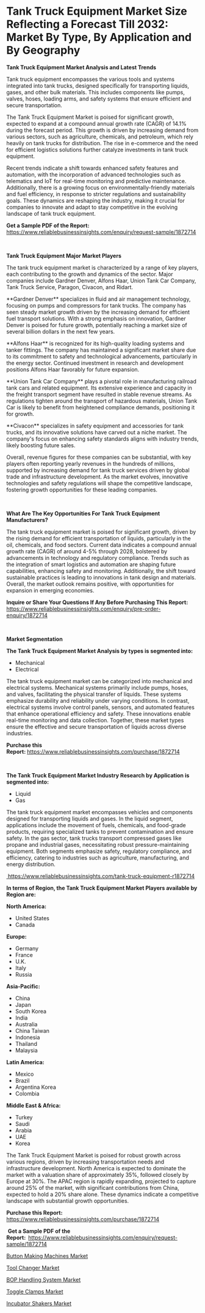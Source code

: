 <p><h1>Tank Truck Equipment Market Size Reflecting a Forecast Till 2032: Market By Type, By Application and By Geography</h1></p><p><strong>Tank Truck Equipment Market Analysis and Latest Trends</strong></p>
<p><p>Tank truck equipment encompasses the various tools and systems integrated into tank trucks, designed specifically for transporting liquids, gases, and other bulk materials. This includes components like pumps, valves, hoses, loading arms, and safety systems that ensure efficient and secure transportation.</p><p>The Tank Truck Equipment Market is poised for significant growth, expected to expand at a compound annual growth rate (CAGR) of 14.1% during the forecast period. This growth is driven by increasing demand from various sectors, such as agriculture, chemicals, and petroleum, which rely heavily on tank trucks for distribution. The rise in e-commerce and the need for efficient logistics solutions further catalyze investments in tank truck equipment. </p><p>Recent trends indicate a shift towards enhanced safety features and automation, with the incorporation of advanced technologies such as telematics and IoT for real-time monitoring and predictive maintenance. Additionally, there is a growing focus on environmentally-friendly materials and fuel efficiency, in response to stricter regulations and sustainability goals. These dynamics are reshaping the industry, making it crucial for companies to innovate and adapt to stay competitive in the evolving landscape of tank truck equipment.</p></p>
<p><strong>Get a Sample PDF of the Report:&nbsp;</strong> <a href="https://www.reliablebusinessinsights.com/enquiry/request-sample/1872714?utm_campaign=1113&utm_medium=2&utm_source=Github&utm_content=ia&utm_term=16022025&utm_id=tank-truck-equipment">https://www.reliablebusinessinsights.com/enquiry/request-sample/1872714</a></p>
<p>&nbsp;</p>
<p><strong>Tank Truck Equipment Major Market Players</strong></p>
<p><p>The tank truck equipment market is characterized by a range of key players, each contributing to the growth and dynamics of the sector. Major companies include Gardner Denver, Alfons Haar, Union Tank Car Company, Tank Truck Service, Paragon, Civacon, and Ridart.</p><p>**Gardner Denver** specializes in fluid and air management technology, focusing on pumps and compressors for tank trucks. The company has seen steady market growth driven by the increasing demand for efficient fuel transport solutions. With a strong emphasis on innovation, Gardner Denver is poised for future growth, potentially reaching a market size of several billion dollars in the next few years. </p><p>**Alfons Haar** is recognized for its high-quality loading systems and tanker fittings. The company has maintained a significant market share due to its commitment to safety and technological advancements, particularly in the energy sector. Continued investment in research and development positions Alfons Haar favorably for future expansion.</p><p>**Union Tank Car Company** plays a pivotal role in manufacturing railroad tank cars and related equipment. Its extensive experience and capacity in the freight transport segment have resulted in stable revenue streams. As regulations tighten around the transport of hazardous materials, Union Tank Car is likely to benefit from heightened compliance demands, positioning it for growth.</p><p>**Civacon** specializes in safety equipment and accessories for tank trucks, and its innovative solutions have carved out a niche market. The company's focus on enhancing safety standards aligns with industry trends, likely boosting future sales.</p><p>Overall, revenue figures for these companies can be substantial, with key players often reporting yearly revenues in the hundreds of millions, supported by increasing demand for tank truck services driven by global trade and infrastructure development. As the market evolves, innovative technologies and safety regulations will shape the competitive landscape, fostering growth opportunities for these leading companies.</p></p>
<p>&nbsp;</p>
<p><strong>What Are The Key Opportunities For Tank Truck Equipment Manufacturers?</strong></p>
<p><p>The tank truck equipment market is poised for significant growth, driven by the rising demand for efficient transportation of liquids, particularly in the oil, chemicals, and food sectors. Current data indicates a compound annual growth rate (CAGR) of around 4-5% through 2028, bolstered by advancements in technology and regulatory compliance. Trends such as the integration of smart logistics and automation are shaping future capabilities, enhancing safety and monitoring. Additionally, the shift toward sustainable practices is leading to innovations in tank design and materials. Overall, the market outlook remains positive, with opportunities for expansion in emerging economies.</p></p>
<p><strong>Inquire or Share Your Questions If Any Before Purchasing This Report:</strong> <a href="https://www.reliablebusinessinsights.com/enquiry/pre-order-enquiry/1872714?utm_campaign=1113&utm_medium=2&utm_source=Github&utm_content=ia&utm_term=16022025&utm_id=tank-truck-equipment">https://www.reliablebusinessinsights.com/enquiry/pre-order-enquiry/1872714</a></p>
<p>&nbsp;</p>
<p><strong>Market Segmentation</strong></p>
<p><strong>The Tank Truck Equipment Market Analysis by types is segmented into:</strong></p>
<p><ul><li>Mechanical</li><li>Electrical</li></ul></p>
<p><p>The tank truck equipment market can be categorized into mechanical and electrical systems. Mechanical systems primarily include pumps, hoses, and valves, facilitating the physical transfer of liquids. These systems emphasize durability and reliability under varying conditions. In contrast, electrical systems involve control panels, sensors, and automated features that enhance operational efficiency and safety. These innovations enable real-time monitoring and data collection. Together, these market types ensure the effective and secure transportation of liquids across diverse industries.</p></p>
<p><strong>Purchase this Report:&nbsp;</strong><a href="https://www.reliablebusinessinsights.com/purchase/1872714?utm_campaign=1113&utm_medium=2&utm_source=Github&utm_content=ia&utm_term=16022025&utm_id=tank-truck-equipment">https://www.reliablebusinessinsights.com/purchase/1872714</a></p>
<p>&nbsp;</p>
<p><strong>The Tank Truck Equipment Market Industry Research by Application is segmented into:</strong></p>
<p><ul><li>Liquid</li><li>Gas</li></ul></p>
<p><p>The tank truck equipment market encompasses vehicles and components designed for transporting liquids and gases. In the liquid segment, applications include the movement of fuels, chemicals, and food-grade products, requiring specialized tanks to prevent contamination and ensure safety. In the gas sector, tank trucks transport compressed gases like propane and industrial gases, necessitating robust pressure-maintaining equipment. Both segments emphasize safety, regulatory compliance, and efficiency, catering to industries such as agriculture, manufacturing, and energy distribution.</p></p>
<p><a href="https://www.reliablebusinessinsights.com/tank-truck-equipment-r1872714?utm_campaign=1113&utm_medium=2&utm_source=Github&utm_content=ia&utm_term=16022025&utm_id=tank-truck-equipment">&nbsp;https://www.reliablebusinessinsights.com/tank-truck-equipment-r1872714</a></p>
<p><strong>In terms of Region, the Tank Truck Equipment Market Players available by Region are:</strong></p>
<p>
    <p> <strong> North America: </strong>
        <ul>
            <li>United States</li>
            <li>Canada</li>
        </ul>
        </p> 
    <p> <strong> Europe: </strong>
        <ul>
            <li>Germany</li>
            <li>France</li>
            <li>U.K.</li>
            <li>Italy</li>
            <li>Russia</li>
        </ul>
        </p> 
    <p> <strong> Asia-Pacific: </strong>
        <ul>
            <li>China</li>
            <li>Japan</li>
            <li>South Korea</li>
            <li>India</li>
            <li>Australia</li>
            <li>China Taiwan</li>
            <li>Indonesia</li>
            <li>Thailand</li>
            <li>Malaysia</li>
        </ul>
        </p> 
    <p> <strong> Latin America: </strong>
        <ul>
            <li>Mexico</li>
            <li>Brazil</li>
            <li>Argentina Korea</li>
            <li>Colombia</li>
        </ul>
        </p> 
    <p> <strong> Middle East & Africa: </strong>
        <ul>
            <li>Turkey</li>
            <li>Saudi</li>
            <li>Arabia</li>
            <li>UAE</li>
            <li>Korea</li>
        </ul>
    </p>
    </p>
<p><p>The Tank Truck Equipment Market is poised for robust growth across various regions, driven by increasing transportation needs and infrastructure development. North America is expected to dominate the market with a valuation share of approximately 35%, followed closely by Europe at 30%. The APAC region is rapidly expanding, projected to capture around 25% of the market, with significant contributions from China, expected to hold a 20% share alone. These dynamics indicate a competitive landscape with substantial growth opportunities.</p></p>
<p><strong>Purchase this Report: </strong><a href="https://www.reliablebusinessinsights.com/purchase/1872714?utm_campaign=1113&utm_medium=2&utm_source=Github&utm_content=ia&utm_term=16022025&utm_id=tank-truck-equipment">https://www.reliablebusinessinsights.com/purchase/1872714</a></p>
<p>&nbsp;<strong>Get a Sample PDF of the Report:&nbsp;&nbsp;</strong><a href="https://www.reliablebusinessinsights.com/enquiry/request-sample/1872714?utm_campaign=1113&utm_medium=2&utm_source=Github&utm_content=ia&utm_term=16022025&utm_id=tank-truck-equipment">https://www.reliablebusinessinsights.com/enquiry/request-sample/1872714</a></p>
<p><strong></strong></p>
<p><p><a href="https://github.com/carylgrinko/Market-Research-Report-List-1/blob/main/button-making-machines-market.md?utm_campaign=1113&utm_medium=2&utm_source=Github&utm_content=ia&utm_term=16022025&utm_id=tank-truck-equipment">Button Making Machines Market</a></p><p><a href="https://github.com/guinoopandam/Market-Research-Report-List-1/blob/main/tool-changer-market.md?utm_campaign=1113&utm_medium=2&utm_source=Github&utm_content=ia&utm_term=16022025&utm_id=tank-truck-equipment">Tool Changer Market</a></p><p><a href="https://github.com/ziogaskangui96/Market-Research-Report-List-1/blob/main/bop-handling-system-market.md?utm_campaign=1113&utm_medium=2&utm_source=Github&utm_content=ia&utm_term=16022025&utm_id=tank-truck-equipment">BOP Handling System Market</a></p><p><a href="https://github.com/lizonbochil23/Market-Research-Report-List-1/blob/main/toggle-clamps-market.md?utm_campaign=1113&utm_medium=2&utm_source=Github&utm_content=ia&utm_term=16022025&utm_id=tank-truck-equipment">Toggle Clamps Market</a></p><p><a href="https://github.com/leyesamilej/Market-Research-Report-List-1/blob/main/incubator-shakers-market.md?utm_campaign=1113&utm_medium=2&utm_source=Github&utm_content=ia&utm_term=16022025&utm_id=tank-truck-equipment">Incubator Shakers Market</a></p></p>